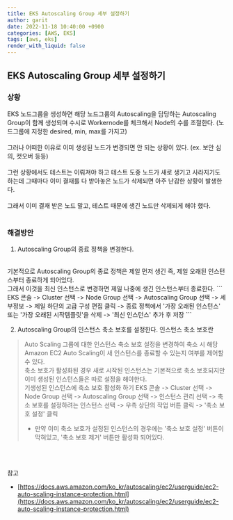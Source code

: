 ```yaml
---
title: EKS Autoscaling Group 세부 설정하기
author: garit
date: 2022-11-18 10:40:00 +0900
categories: [AWS, EKS]
tags: [aws, eks]
render_with_liquid: false
---
```


## EKS Autoscaling Group 세부 설정하기

### 상황
EKS 노드그룹을 생성하면 해당 노드그룹의 Autoscaling을 담당하는 Autoscaling Group이 함께 생성되며 수시로 Workernode를 체크해서 Node의 수를 조절한다. (노드그룹에 지정한 desired, min, max를 가지고)  
<br/>
그러나 어떠한 이유로 이미 생성된 노드가 변경되면 안 되는 상황이 있다. (ex. 보안 심의, 컷오버 등등)  
<br/>
그런 상황에서도 테스트는 이뤄져야 하고 테스트 도중 노드가 새로 생기고 사라지기도 하는데 그때마다 이미 결재를 다 받아놓은 노드가 삭제되면 아주 난감한 상황이 발생한다.  
<br/>
그래서 이미 결재 받은 노드 말고, 테스트 때문에 생긴 노드만 삭제되게 해야 했다.  
<br/>

### 해결방안
1. Autoscaling Group의 종료 정책을 변경한다.  
<br/>
기본적으로 Autoscaling Group의 종료 정책은 제일 먼저 생긴 즉, 제일 오래된 인스턴스부터 종료하게 되어있다.    
<br/>
그래서 이것을 최신 인스턴스로 변경하면 제일 나중에 생긴 인스턴스부터 종료한다.    
```
EKS 콘솔 -> Cluster 선택 -> Node Group 선택 -> Autoscaling Group 선택 -> 세부정보 -> 제일 하단의 고급 구성 편집 클릭 -> 종료 정책에서 '가장 오래된 인스턴스' 또는 '가장 오래된 시작템플릿'을 삭제 -> '최신 인스턴스' 추가 후 저장  
```
<br/>

2. Autoscaling Group의 인스턴스 축소 보호를 설정한다.
인스턴스 축소 보호란
> Auto Scaling 그룹에 대한 인스턴스 축소 보호 설정을 변경하여 축소 시 해당 Amazon EC2 Auto Scaling이 새 인스턴스를 종료할 수 있는지 여부를 제어할 수 있다.  
축소 보호가 활성화된 경우 새로 시작된 인스턴스는 기본적으로 축소 보호되지만 이미 생성된 인스턴스들은 따로 설정을 해야한다.  
> 기생성된 인스턴스에 축소 보호 활성화 하기
> EKS 콘솔 -> Cluster 선택 -> Node Group 선택 -> Autoscaling Group 선택 -> 인스턴스 관리 선택 -> 축소 보호를 설정하려는 인스턴스 선택 -> 우측 상단의 작업 버튼 클릭 -> '축소 보호 설정' 클릭
> * 만약 이미 축소 보호가 설정된 인스턴스의 경우에는 '축소 보호 설정' 버튼이 막혀있고, '축소 보호 제거' 버튼만 활성화 되어있다.  


<br/><br/>

참고
- [https://docs.aws.amazon.com/ko_kr/autoscaling/ec2/userguide/ec2-auto-scaling-instance-protection.html](https://docs.aws.amazon.com/ko_kr/autoscaling/ec2/userguide/ec2-auto-scaling-instance-protection.html)
